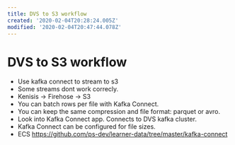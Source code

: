 ```yaml
---
title: DVS to S3 workflow
created: '2020-02-04T20:28:24.005Z'
modified: '2020-02-04T20:47:44.078Z'
---
```


# DVS to S3 workflow
- Use kafka connect to stream to s3
- Some streams dont work correcly. 
- Kenisis -> Firehose -> S3
- You can batch rows per file with Kafka Connect. 
- You can keep the same compression and file format: parquet or avro. 
- Look into Kafka Connect app. Connects to DVS kafka cluster. 
- Kafka Connect can be configured for file sizes. 
- ECS https://github.com/ps-dev/learner-data/tree/master/kafka-connect
